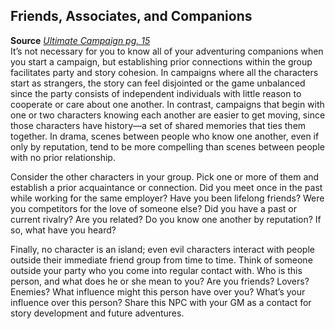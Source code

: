 ## Friends, Associates, and Companions

**Source** [_Ultimate Campaign pg. 15_](http://paizo.com/products/btpy8x64?Pathfinder-Roleplaying-Game-Ultimate-Campaign)  
It’s not necessary for you to know all of your adventuring companions when you start a campaign, but establishing prior connections within the group facilitates party and story cohesion. In campaigns where all the characters start as strangers, the story can feel disjointed or the game unbalanced since the party consists of independent individuals with little reason to cooperate or care about one another. In contrast, campaigns that begin with one or two characters knowing each another are easier to get moving, since those characters have history—a set of shared memories that ties them together. In drama, scenes between people who know one another, even if only by reputation, tend to be more compelling than scenes between people with no prior relationship.  
  
Consider the other characters in your group. Pick one or more of them and establish a prior acquaintance or connection. Did you meet once in the past while working for the same employer? Have you been lifelong friends? Were you competitors for the love of someone else? Did you have a past or current rivalry? Are you related? Do you know one another by reputation? If so, what have you heard?  
  
Finally, no character is an island; even evil characters interact with people outside their immediate friend group from time to time. Think of someone outside your party who you come into regular contact with. Who is this person, and what does he or she mean to you? Are you friends? Lovers? Enemies? What influence might this person have over you? What’s your influence over this person? Share this NPC with your GM as a contact for story development and future adventures.